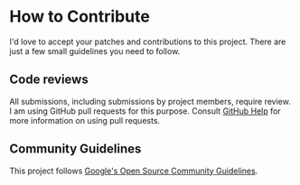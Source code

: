 # How to Contribute

I'd love to accept your patches and contributions to this project. There are
just a few small guidelines you need to follow.

## Code reviews

All submissions, including submissions by project members, require review. I
am using GitHub pull requests for this purpose. Consult
[GitHub Help](https://help.github.com/articles/about-pull-requests/) for more
information on using pull requests.

## Community Guidelines

This project follows
[Google's Open Source Community Guidelines](https://opensource.google/conduct/).
